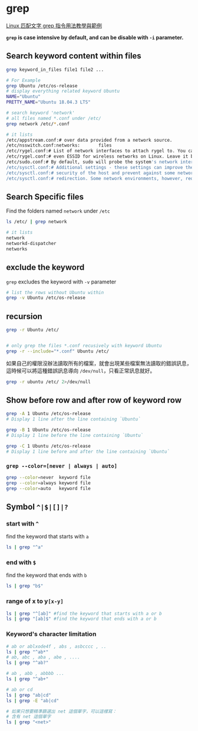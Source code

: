 # grep 

[Linux 匹配文字 grep 指令用法教學與範例](https://blog.gtwang.org/linux/linux-grep-command-tutorial-examples/)

**`grep` is case intensive by default, and can be disable with `-i`  parameter.**

## Search keyword content within files

```bash
grep keyword_in_files file1 file2 ...

# For Example
grep Ubuntu /etc/os-release
# display everything related keyword Ubuntu
NAME="Ubuntu"
PRETTY_NAME="Ubuntu 18.04.3 LTS"
```

```bash 
# search keyword 'network'
# all files named *.conf under /etc/
grep network /etc/*.conf

# it lists 
/etc/appstream.conf:# over data provided from a network source.
/etc/nsswitch.conf:networks:       files
/etc/rygel.conf:# List of network interfaces to attach rygel to. You can also use network IP or
/etc/rygel.conf:# even ESSID for wireless networks on Linux. Leave it blank for dynamic
/etc/sudo.conf:# By default, sudo will probe the system's network interfaces and
/etc/sysctl.conf:# Additional settings - these settings can improve the network
/etc/sysctl.conf:# security of the host and prevent against some network attacks
/etc/sysctl.conf:# redirection. Some network environments, however, require that these
```

## Search Specific files 

Find the folders named `network` under `/etc`
```bash
ls /etc/ | grep network

# it lists
network
networkd-dispatcher
networks
```


## exclude the keyword

`grep` excludes the keyword with `-v` parameter
```bash
# list the rows without Ubuntu within 
grep -v Ubuntu /etc/os-release
```

## recursion

```bash
grep -r Ubuntu /etc/


# only grep the files *.conf recusively with keyword Ubuntu 
grep -r --include="*.conf" Ubuntu /etc/
```


如果自己的權限沒辦法讀取所有的檔案，就會出現某些檔案無法讀取的錯誤訊息，這時候可以將這種錯誤訊息導向 `/dev/null`，只看正常訊息就好。
```bash
grep -r ubuntu /etc/ 2>/dev/null
```

## Show before row and after row of keyword row

```bash
grep -A 1 Ubuntu /etc/os-release 
# Display 1 line after the line containing `Ubuntu`

grep -B 1 Ubuntu /etc/os-release 
# Display 1 line before the line containing `Ubuntu`

grep -C 1 Ubuntu /etc/os-release 
# Display 1 line before and after the line containing `Ubuntu`
```

### `grep --color=[never | always | auto]`

```bash
grep --color=never  keyword file
grep --color=always keyword file
grep --color=auto   keyword file
```

## Symbol `^|$|[]|?`

### start with `^`

find the keyword that starts with `a`
```bash
ls | grep "^a"

```
### end with `$`
find the keyword that ends with `b`
```bash
ls | grep "b$"
```
### range of x to y`[x-y]`

```bash
ls | grep "^[ab]" #find the keyword that starts with a or b
ls | grep "[ab]$" #find the keyword that ends with a or b
```

### Keyword's character limitation
```bash
# ab or ablxode4f , abs , asbcccc , ..
ls | grep "^ab*"
# ab, abc , aba , abe , ....
ls | grep "^ab?"

# ab , abb , abbbb ...
ls | grep "^ab+"

# ab or cd
ls | grep "ab|cd"
ls | grep -E "ab|cd"

# 如果只想要精準篩選出 net 這個單字，可以這樣寫：
# 含有 net 這個單字
ls | grep "<net>"
```

